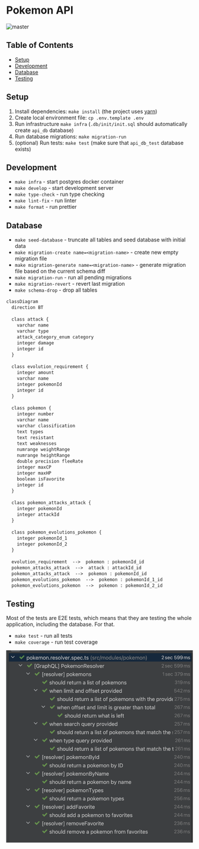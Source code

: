 # Pokemon API

![master](https://github.com/developer239/pokemon-gql/actions/workflows/api-ci.yml/badge.svg)

## Table of Contents

- [Setup](#setup)
- [Development](#development)
- [Database](#database)
- [Testing](#testing)

## Setup

1. Install dependencies: `make install` (the project uses [yarn](https://github.com/yarnpkg))
2. Create local environment file: `cp .env.template .env`
3. Run infrastructure `make infra` (`.db/init/init.sql` should automatically create `api_db` database)
4. Run database migrations: `make migration-run`
5. (optional) Run tests: `make test` (make sure that `api_db_test` database exists)

## Development

- `make infra` - start postgres docker container
- `make develop` - start development server
- `make type-check` - run type checking
- `make lint-fix` - run linter
- `make format` - run prettier

## Database

- `make seed-database` - truncate all tables and seed database with initial data
- `make migration-create name=<migration-name>` - create new empty migration file
- `make migration-generate name=<migration-name>` - generate migration file based on the current schema diff
- `make migration-run` - run all pending migrations
- `make migration-revert` - revert last migration
- `make schema-drop` - drop all tables

```mermaid
classDiagram
  direction BT

  class attack {
    varchar name
    varchar type
    attack_category_enum category
    integer damage
    integer id
  }

  class evolution_requirement {
    integer amount
    varchar name
    integer pokemonId
    integer id
  }

  class pokemon {
    integer number
    varchar name
    varchar classification
    text types
    text resistant
    text weaknesses
    numrange weightRange
    numrange heightRange
    double precision fleeRate
    integer maxCP
    integer maxHP
    boolean isFavorite
    integer id
  }

  class pokemon_attacks_attack {
    integer pokemonId
    integer attackId
  }

  class pokemon_evolutions_pokemon {
    integer pokemonId_1
    integer pokemonId_2
  }

  evolution_requirement  -->  pokemon : pokemonId_id
  pokemon_attacks_attack  -->  attack : attackId_id
  pokemon_attacks_attack  -->  pokemon : pokemonId_id
  pokemon_evolutions_pokemon  -->  pokemon : pokemonId_1_id
  pokemon_evolutions_pokemon  -->  pokemon : pokemonId_2_id
```

## Testing

Most of the tests are E2E tests, which means that they are testing the whole application, including the database. For
that.

- `make test` - run all tests
- `make coverage` - run test coverage

![tests-preview](./tests-preview.png)
